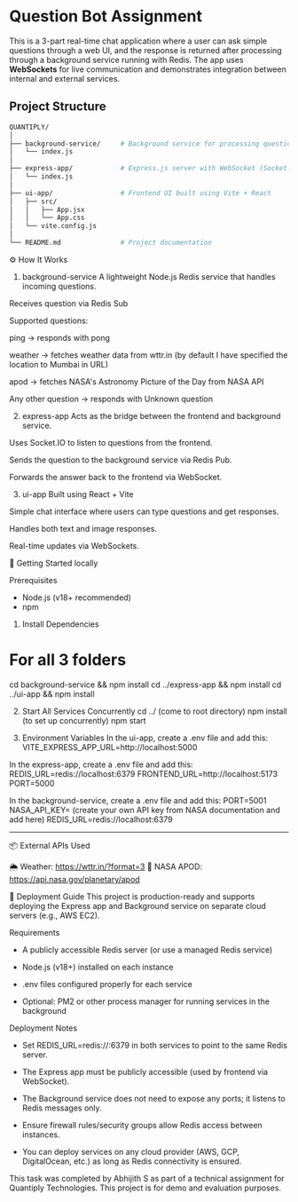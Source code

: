 # Question Bot Assignment

This is a 3-part real-time chat application where a user can ask simple questions through a web UI, and the response is returned after processing through a background service running with Redis. The app uses **WebSockets** for live communication and demonstrates integration between internal and external services.

## Project Structure

```bash
QUANTIPLY/
│
├── background-service/     # Background service for processing questions (Redis)
│   └── index.js
│
├── express-app/            # Express.js server with WebSocket (Socket.IO) and Redis
│   └── index.js
│
├── ui-app/                 # Frontend UI built using Vite + React
│   ├── src/
│   │   ├── App.jsx
│   │   └── App.css
│   └── vite.config.js
│
└── README.md               # Project documentation


```
⚙️ How It Works
1. background-service
A lightweight Node.js Redis service that handles incoming questions.

Receives question via Redis Sub

Supported questions:

ping → responds with pong

weather → fetches weather data from wttr.in  (by default I have specified the location to Mumbai in URL)

apod → fetches NASA's Astronomy Picture of the Day from NASA API

Any other question → responds with Unknown question

2. express-app
Acts as the bridge between the frontend and background service.

Uses Socket.IO to listen to questions from the frontend.

Sends the question to the background service via Redis Pub.

Forwards the answer back to the frontend via WebSocket.

3. ui-app
Built using React + Vite

Simple chat interface where users can type questions and get responses.

Handles both text and image responses.

Real-time updates via WebSockets.



🚀 Getting Started locally

Prerequisites
* Node.js (v18+ recommended)
* npm

1. Install Dependencies
# For all 3 folders
cd background-service && npm install
cd ../express-app && npm install
cd ../ui-app && npm install


2. Start All Services Concurrently
cd ../   (come to root directory)
npm install   (to set up concurrently)
npm start 



3. Environment Variables
In the ui-app, create a .env file and add this:
VITE_EXPRESS_APP_URL=http://localhost:5000

In the express-app, create a .env file and add this:
REDIS_URL=redis://localhost:6379
FRONTEND_URL=http://localhost:5173
PORT=5000

In the background-service, create a .env file and add this:
PORT=5001
NASA_API_KEY= (create your own API key from NASA documentation and add here)
REDIS_URL=redis://localhost:6379


--------------------------------------------------------------------------------------------------

📦 External APIs Used

🌦 Weather: https://wttr.in/?format=3
🚀 NASA APOD: https://api.nasa.gov/planetary/apod






🚀 Deployment Guide
This project is production-ready and supports deploying the Express app and Background service on separate cloud servers (e.g., AWS EC2).

Requirements
* A publicly accessible Redis server (or use a managed Redis service)

* Node.js (v18+) installed on each instance

* .env files configured properly for each service

* Optional: PM2 or other process manager for running services in the background

Deployment Notes
* Set REDIS_URL=redis://<host>:6379 in both services to point to the same Redis server.

* The Express app must be publicly accessible (used by frontend via WebSocket).

* The Background service does not need to expose any ports; it listens to Redis messages only.

* Ensure firewall rules/security groups allow Redis access between instances.

* You can deploy services on any cloud provider (AWS, GCP, DigitalOcean, etc.) as long as Redis connectivity is ensured.




This task was completed by Abhijith S as part of a technical assignment for Quantiply Technologies.
This project is for demo and evaluation purposes.